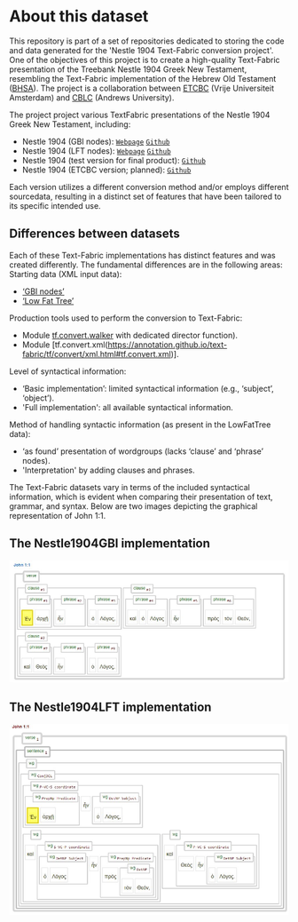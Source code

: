 # About this dataset

This repository is part of a set of repositories dedicated to storing the code and data generated for the 'Nestle 1904 Text-Fabric conversion project'. One of the objectives of this project is to create a high-quality Text-Fabric presentation of the Treebank Nestle 1904 Greek New Testament, resembling the Text-Fabric implementation of the Hebrew Old Testament ([BHSA](https://github.com/ETCBC/bhsa)). The project is a collaboration between [ETCBC](https://github.com/ETCBC) (Vrije Universiteit Amsterdam) and [CBLC](https://github.com/CenterBLC) (Andrews University). 

The project project various TextFabric presentations of the Nestle 1904 Greek New Testament, including:
* Nestle 1904 (GBI nodes): [`Webpage`](https://tonyjurg.github.io/Nestle1904GBI/) [`Github`](https://github.com/tonyjurg/Nestle1904GBI)
* Nestle 1904 (LFT nodes): [`Webpage`](https://tonyjurg.github.io/Nestle1904LFT/) [`Github`](https://github.com/tonyjurg/Nestle1904LFT)
* Nestle 1904 (test version for final product): [`Github`](https://github.com/saulocantanhede/tfgreek2)
* Nestle 1904 (ETCBC version; planned): [`Github`](https://github.com/ETCBC/nestle1904)

Each version utilizes a different conversion method and/or employs different sourcedata, resulting in a distinct set of features that have been tailored to its specific intended use.

## Differences between datasets

Each of these Text-Fabric implementations has distinct features and was created differently. The fundamental differences are in the following areas:
Starting data (XML input data):
* [‘GBI nodes’]( https://github.com/tonyjurg/Nestle1904GBI/tree/main/resources/sourcedata)
*	[‘Low Fat Tree’]( https://github.com/tonyjurg/Nestle1904LFT/tree/main/resources/xml)

Production tools used to perform the conversion to Text-Fabric:
*	Module [tf.convert.walker](https://annotation.github.io/text-fabric/tf/convert/walker.html#tf.convert.walker) with dedicated director function).
*	Module [tf.convert.xml(https://annotation.github.io/text-fabric/tf/convert/xml.html#tf.convert.xml)].

Level of syntactical information:
*	‘Basic implementation’: limited syntactical information (e.g., ‘subject’, ‘object’).
*	'Full implementation': all available syntactical information.

Method of handling syntactic information (as present in the LowFatTree data):
*	‘as found’ presentation of wordgroups (lacks ‘clause’ and ‘phrase’ nodes).
*	'Interpretation' by adding clauses and phrases.

The Text-Fabric datasets vary in terms of the included syntactical information, which is evident when comparing their presentation of text, grammar, and syntax. Below are two images depicting the graphical representation of John 1:1.

## The Nestle1904GBI implementation

<img src="assets/images/john1v1GBI.jpg" alt="John 1v1 in Nestle1904GBI Text-Fabric">

## The Nestle1904LFT implementation

<img src="assets/images/john1v1LFT.jpg" alt="John 1v1 in Nestle1904LFT Text-Fabric">





